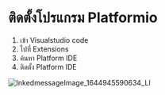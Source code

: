 # ติดตั้งโปรแกรม Platformio
1. เข้า Visualstudio code
2. ไปที่ Extensions
3. ค้นหา Platform IDE
4. ติดตั้ง Platform IDE

![InkedmessageImage_1644945590634_LI](https://user-images.githubusercontent.com/98944124/154116126-ceec8d9c-bac7-4cd5-9314-9150a448e93c.jpg)
